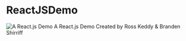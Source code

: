 # ReactJSDemo
![A React.js Demo](/images/reactjs-fundamentals?raw=true "Optional Title")
A React.js Demo Created by Ross Keddy &amp; Branden Shirriff
